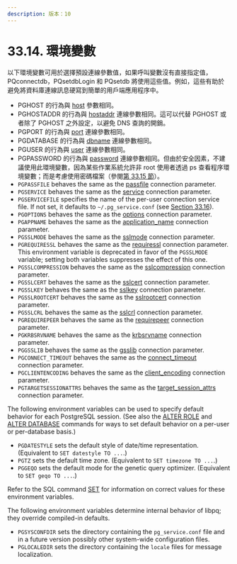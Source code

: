```yaml
---
description: 版本：10
---
```


# 33.14. 環境變數

以下環境變數可用於選擇預設連線參數值，如果呼叫變數沒有直接指定值， PQconnectdb，PQsetdbLogin 和 PQsetdb 將使用這些值。例如，這些有助於避免將資料庫連線訊息硬寫到簡單的用戶端應用程序中。

* PGHOST 的行為與 [host](database-connection-control-functions.md#host) 參數相同。
* PGHOSTADDR 的行為與 [hostaddr](database-connection-control-functions.md#hostaddr) 連線參數相同。這可以代替 PGHOST 或者除了 PGHOST 之外設定，以避免 DNS 查詢的開銷。
* PGPORT 的行為與 [port](database-connection-control-functions.md#port) 連線參數相同。
* PGDATABASE 的行為與 [dbname](database-connection-control-functions.md#dbname) 連線參數相同。
* PGUSER 的行為與 [user](database-connection-control-functions.md#user) 連線參數相同。
* PGPASSWORD 的行為與 [password](database-connection-control-functions.md#password) 連線參數相同。但由於安全因素，不建議使用此環境變數，因為某些作業系統允許非 root 使用者透過 ps 查看程序環境變數；而是考慮使用密碼檔案（參閱[第 33.15 節](33.15.-mi-ma-dang.md)）。
* `PGPASSFILE` behaves the same as the [passfile](https://www.postgresql.org/docs/10/static/libpq-connect.html#LIBPQ-CONNECT-PASSFILE) connection parameter.
* `PGSERVICE` behaves the same as the [service](https://www.postgresql.org/docs/10/static/libpq-connect.html#LIBPQ-CONNECT-SERVICE) connection parameter.
* `PGSERVICEFILE` specifies the name of the per-user connection service file. If not set, it defaults to `~/.pg_service.conf` \(see [Section 33.16](https://www.postgresql.org/docs/10/static/libpq-pgservice.html)\).
* `PGOPTIONS` behaves the same as the [options](https://www.postgresql.org/docs/10/static/libpq-connect.html#LIBPQ-CONNECT-OPTIONS) connection parameter.
* `PGAPPNAME` behaves the same as the [application\_name](https://www.postgresql.org/docs/10/static/libpq-connect.html#LIBPQ-CONNECT-APPLICATION-NAME) connection parameter.
* `PGSSLMODE` behaves the same as the [sslmode](https://www.postgresql.org/docs/10/static/libpq-connect.html#LIBPQ-CONNECT-SSLMODE) connection parameter.
* `PGREQUIRESSL` behaves the same as the [requiressl](https://www.postgresql.org/docs/10/static/libpq-connect.html#LIBPQ-CONNECT-REQUIRESSL) connection parameter. This environment variable is deprecated in favor of the `PGSSLMODE` variable; setting both variables suppresses the effect of this one.
* `PGSSLCOMPRESSION` behaves the same as the [sslcompression](https://www.postgresql.org/docs/10/static/libpq-connect.html#LIBPQ-CONNECT-SSLCOMPRESSION) connection parameter.
* `PGSSLCERT` behaves the same as the [sslcert](https://www.postgresql.org/docs/10/static/libpq-connect.html#LIBPQ-CONNECT-SSLCERT) connection parameter.
* `PGSSLKEY` behaves the same as the [sslkey](https://www.postgresql.org/docs/10/static/libpq-connect.html#LIBPQ-CONNECT-SSLKEY) connection parameter.
* `PGSSLROOTCERT` behaves the same as the [sslrootcert](https://www.postgresql.org/docs/10/static/libpq-connect.html#LIBPQ-CONNECT-SSLROOTCERT) connection parameter.
* `PGSSLCRL` behaves the same as the [sslcrl](https://www.postgresql.org/docs/10/static/libpq-connect.html#LIBPQ-CONNECT-SSLCRL) connection parameter.
* `PGREQUIREPEER` behaves the same as the [requirepeer](https://www.postgresql.org/docs/10/static/libpq-connect.html#LIBPQ-CONNECT-REQUIREPEER) connection parameter.
* `PGKRBSRVNAME` behaves the same as the [krbsrvname](https://www.postgresql.org/docs/10/static/libpq-connect.html#LIBPQ-CONNECT-KRBSRVNAME) connection parameter.
* `PGGSSLIB` behaves the same as the [gsslib](https://www.postgresql.org/docs/10/static/libpq-connect.html#LIBPQ-CONNECT-GSSLIB) connection parameter.
* `PGCONNECT_TIMEOUT` behaves the same as the [connect\_timeout](https://www.postgresql.org/docs/10/static/libpq-connect.html#LIBPQ-CONNECT-CONNECT-TIMEOUT) connection parameter.
* `PGCLIENTENCODING` behaves the same as the [client\_encoding](https://www.postgresql.org/docs/10/static/libpq-connect.html#LIBPQ-CONNECT-CLIENT-ENCODING) connection parameter.
* `PGTARGETSESSIONATTRS` behaves the same as the [target\_session\_attrs](https://www.postgresql.org/docs/10/static/libpq-connect.html#LIBPQ-CONNECT-TARGET-SESSION-ATTRS) connection parameter.

The following environment variables can be used to specify default behavior for each PostgreSQL session. \(See also the [ALTER ROLE](https://www.postgresql.org/docs/10/static/sql-alterrole.html) and [ALTER DATABASE](https://www.postgresql.org/docs/10/static/sql-alterdatabase.html) commands for ways to set default behavior on a per-user or per-database basis.\)

* `PGDATESTYLE` sets the default style of date/time representation. \(Equivalent to `SET datestyle TO ...`.\)
* `PGTZ` sets the default time zone. \(Equivalent to `SET timezone TO ...`.\)
* `PGGEQO` sets the default mode for the genetic query optimizer. \(Equivalent to `SET geqo TO ...`.\)

Refer to the SQL command [SET](https://www.postgresql.org/docs/10/static/sql-set.html) for information on correct values for these environment variables.

The following environment variables determine internal behavior of libpq; they override compiled-in defaults.

* `PGSYSCONFDIR` sets the directory containing the `pg_service.conf` file and in a future version possibly other system-wide configuration files.
* `PGLOCALEDIR` sets the directory containing the `locale` files for message localization.

